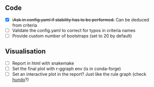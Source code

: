 ## Code

- [x] i~~Ask in config.yaml if stability has to be performed.~~ Can be deduced from criteria
- [ ] Validate the config.yaml to correct for typos in criteria names
- [ ] Provide custom number of bootstraps (set to 20 by default)

## Visualisation

- [ ] Report in html with snakemake
- [ ] Set the final plot with r-ggraph env (is in conda-forge)
- [ ] Set an interactive plot in the report? Just like the rule graph (check [hundo](https://github.com/pnnl/hundo)?)

